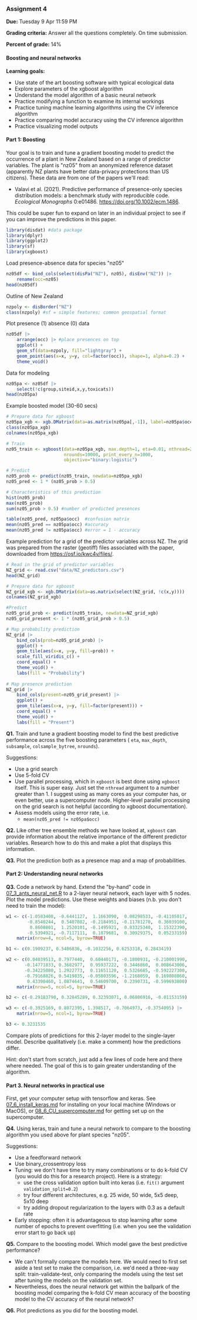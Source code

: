 ### Assignment 4

**Due:** Tuesday 9 Apr 11:59 PM

**Grading criteria:** Answer all the questions completely. On time submission.

**Percent of grade:** 14%




#### Boosting and neural networks
**Learning goals:**

* Use state of the art boosting software with typical ecological data
* Explore parameters of the xgboost algorithm
* Understand the model algorithm of a basic neural network
* Practice modifying a function to examine its internal workings
* Practice tuning machine learning algorithms using the CV inference algorithm
* Practice comparing model accuracy using the CV inference algorithm
* Practice visualizing model outputs



#### Part 1: Boosting

Your goal is to train and tune a gradient boosting model to predict the occurrence of a plant in New Zealand based on a range of predictor variables. The plant is "nz05" from an anonymized reference dataset (apparently NZ plants have better data-privacy protections than US citizens). These data are from one of the papers we'll read: 

* Valavi et al. (2021). Predictive performance of presence-only species distribution models: a benchmark study with reproducible code. *Ecological Monographs* 0:e01486. https://doi.org/10.1002/ecm.1486.

This could be super fun to expand on later in an individual project to see if you can improve the predictions in this paper.

```R
library(disdat) #data package
library(dplyr)
library(ggplot2)
library(sf)
library(xgboost)
```

Load presence-absence data for species "nz05"

```R
nz05df <- bind_cols(select(disPa("NZ"), nz05), disEnv("NZ")) |> 
    rename(occ=nz05)
head(nz05df)
```

Outline of New Zealand

```R
nzpoly <- disBorder("NZ")
class(nzpoly) #sf = simple features; common geospatial format
```

Plot presence (1) absence (0) data

```R
nz05df |> 
    arrange(occ) |> #place presences on top
    ggplot() +
    geom_sf(data=nzpoly, fill="lightgray") +
    geom_point(aes(x=x, y=y, col=factor(occ)), shape=1, alpha=0.2) +
    theme_void()
```

Data for modeling

```R
nz05pa <- nz05df |> 
    select(!c(group,siteid,x,y,toxicats))
head(nz05pa)
```

Example boosted model (30-60 secs)

```R
# Prepare data for xgboost
nz05pa_xgb <- xgb.DMatrix(data=as.matrix(nz05pa[,-1]), label=nz05pa$occ)
class(nz05pa_xgb)
colnames(nz05pa_xgb)

# Train
nz05_train <- xgboost(data=nz05pa_xgb, max.depth=1, eta=0.01, nthread=2, 
                      nrounds=10000, print_every_n=1000, 
                      objective="binary:logistic")

# Predict
nz05_prob <- predict(nz05_train, newdata=nz05pa_xgb)
nz05_pred <- 1 * (nz05_prob > 0.5)

# Characteristics of this prediction
hist(nz05_prob)
max(nz05_prob)
sum(nz05_prob > 0.5) #number of predicted presences

table(nz05_pred, nz05pa$occ)  #confusion matrix
mean(nz05_pred == nz05pa$occ) #accuracy
mean(nz05_pred != nz05pa$occ) #error = 1 - accuracy
```

Example prediction for a grid of the predictor variables across NZ. The grid was prepared from the raster (geotiff) files associated with the paper, downloaded from https://osf.io/kwc4v/files/.

```R
# Read in the grid of predictor variables
NZ_grid <- read.csv("data/NZ_predictors.csv")
head(NZ_grid)

# Prepare data for xgboost
NZ_grid_xgb <- xgb.DMatrix(data=as.matrix(select(NZ_grid, !c(x,y))))
colnames(NZ_grid_xgb)

#Predict
nz05_grid_prob <- predict(nz05_train, newdata=NZ_grid_xgb)
nz05_grid_present <- 1 * (nz05_grid_prob > 0.5)

# Map probability prediction
NZ_grid |>
    bind_cols(prob=nz05_grid_prob) |>
    ggplot() +
    geom_tile(aes(x=x, y=y, fill=prob)) +
    scale_fill_viridis_c() +
    coord_equal() +
    theme_void() +
    labs(fill = "Probability")
    
# Map presence prediction
NZ_grid |>
    bind_cols(present=nz05_grid_present) |>
    ggplot() +
    geom_tile(aes(x=x, y=y, fill=factor(present))) +
    coord_equal() +
    theme_void() +
    labs(fill = "Present")
```



**Q1\.** Train and tune a gradient boosting model to find the best predictive performance across the five boosting parameters ( `eta`, `max_depth`, `subsample`, `colsample_bytree`, `nrounds`). 

Suggestions:

* Use a grid search
* Use 5-fold CV
* Use parallel processing, which in `xgboost` is best done using `xgboost` itself. This is super easy. Just set the `nthread` argument to a number greater than 1. I suggest using as many cores as your computer has, or even better, use a supercomputer node. Higher-level parallel processing on the grid search is not helpful (according to xgboost documentation).
* Assess models using the error rate, i.e.
  * `mean(nz05_pred != nz05pa$occ)`

**Q2\.** Like other tree ensemble methods we have looked at, `xgboost` can provide information about the relative importance of the different predictor variables. Research how to do this and make a plot that displays this information.

**Q3\.** Plot the prediction both as a presence map and a map of probabilities.



#### Part 2: Understanding neural networks

**Q3\.** Code a network by hand. Extend the "by-hand" code in [07_3_ants_neural_net.R](07_3_ants_neural_net.R) to a 2-layer neural network, each layer with 5 nodes. Plot the model predictions. Use these weights and biases (n.b. you don't need to train the model):

```R
w1 <- c(-1.0583408, -0.6441127,  1.1663090,  0.08298533, -0.41105017,
        -0.8540244,  0.5407082, -0.2184951, -0.11781270,  0.36039100,
         0.8608801,  1.2520101, -0.1495921,  0.83325340,  1.15322390,
        -0.5394921, -0.7117111,  0.1879681,  0.30929375,  0.05233159) |>
    matrix(nrow=4, ncol=5, byrow=TRUE)

b1 <- c(0.1909237, 0.5486836, -0.1032256, 0.6253318, 0.2843419)

w2 <- c(0.04039513, 0.7977440,  0.60440171, -0.1800931, -0.210001990,
       -0.14771833, 0.3682977,  0.95937222,  0.3446860,  0.008643006,
       -0.34225080, 1.2922773,  0.11651120,  0.5326685, -0.592227300,
       -0.79168826, 0.5419835, -0.05803596, -1.2168059,  0.169808860,
        0.43390460, 1.0874641,  0.54609700,  0.2390731, -0.599693800) |>
    matrix(nrow=5, ncol=5, byrow=TRUE)

b2 <- c(-0.29183790, 0.32845289, 0.32393071, 0.06806916, -0.01153159)

w3 <- c(-0.3925169, 0.8072395, 1.398517, -0.7064973, -0.3754095) |>
    matrix(nrow=5, ncol=1, byrow=TRUE)

b3 <- 0.3231535
```

Compare plots of predictions for this 2-layer model to the single-layer model. Describe qualitatively (i.e. make a comment) how the predictions differ.

Hint: don't start from scratch, just add a few lines of code here and there where needed. The goal of this is to gain greater understanding of the algorithm.



#### Part 3. Neural networks in practical use

First, get your computer setup with tensorflow and keras. See [07_6_install_keras.md](07_6_install_keras.md) for installing on your local machine (Windows or MacOS), or [08_6_CU_supercomputer.md](08_6_CU_supercomputer.md) for getting set up on the supercomputer.

**Q4\.** Using keras, train and tune a neural network to compare to the boosting algorithm you used above for plant species "nz05".

Suggestions:

* Use a feedforward network
* Use binary_crossentropy loss
* Tuning: we don't have time to try many combinations or to do k-fold CV (you would do this for a research project). Here is a strategy:
  * use the cross validation option built into keras (i.e. `fit()` argument `validation_split=0.2`)
  * try four different architectures, e.g. 25 wide, 50 wide, 5x5 deep, 5x10 deep
  * try adding dropout regularization to the layers with 0.3 as a default rate
* Early stopping: often it is advantageous to stop learning after some number of epochs to prevent overfitting (i.e. when you see the validation error start to go back up)

**Q5\.** Compare to the boosting model. Which model gave the best predictive performance?

* We can't formally compare the models here. We would need to first set aside a test set to make the comparison, i.e. we'd need a three-way split: train-validate-test, only comparing the models using the test set after tuning the models on the validation set.
* Nevertheless, does the neural network get within the ballpark of the boosting model comparing the k-fold CV mean accuracy of the boosting model to the CV accuracy of the neural network?

**Q6\.** Plot predictions as you did for the boosting model.

